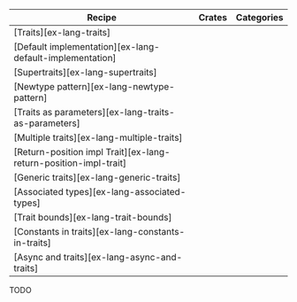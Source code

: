 | Recipe | Crates | Categories |
|--------|--------|------------|
| [Traits][ex-lang-traits] |  |  |
| [Default implementation][ex-lang-default-implementation] |  |  |
| [Supertraits][ex-lang-supertraits] |  |  |
| [Newtype pattern][ex-lang-newtype-pattern] |  |  |
| [Traits as parameters][ex-lang-traits-as-parameters] |  |  |
| [Multiple traits][ex-lang-multiple-traits] |  |  |
| [Return-position impl Trait][ex-lang-return-position-impl-trait] |  |  |
| [Generic traits][ex-lang-generic-traits] |  |  |
| [Associated types][ex-lang-associated-types] |  |  |
| [Trait bounds][ex-lang-trait-bounds] |  |  |
| [Constants in traits][ex-lang-constants-in-traits] |  |  |
| [Async and traits][ex-lang-async-and-traits] |  |  |

<div class="hidden">
TODO
</div>
